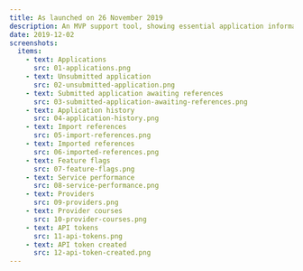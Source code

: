 ```yaml
---
title: As launched on 26 November 2019
description: An MVP support tool, showing essential application information
date: 2019-12-02
screenshots:
  items:
    - text: Applications
      src: 01-applications.png
    - text: Unsubmitted application
      src: 02-unsubmitted-application.png
    - text: Submitted application awaiting references
      src: 03-submitted-application-awaiting-references.png
    - text: Application history
      src: 04-application-history.png
    - text: Import references
      src: 05-import-references.png
    - text: Imported references
      src: 06-imported-references.png
    - text: Feature flags
      src: 07-feature-flags.png
    - text: Service performance
      src: 08-service-performance.png
    - text: Providers
      src: 09-providers.png
    - text: Provider courses
      src: 10-provider-courses.png
    - text: API tokens
      src: 11-api-tokens.png
    - text: API token created
      src: 12-api-token-created.png
---
```

